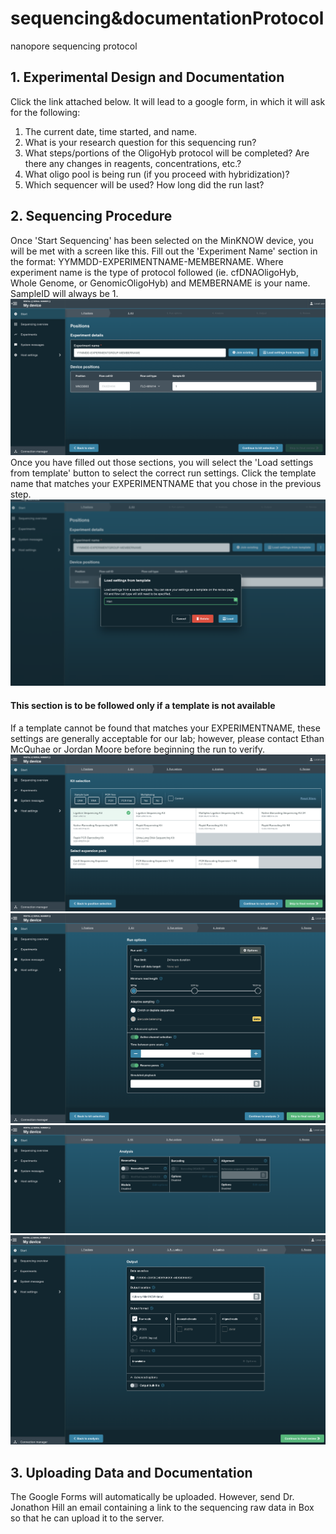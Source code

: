 # sequencing&documentationProtocol
nanopore sequencing protocol

## 1. Experimental Design and Documentation
Click the link attached below. It will lead to a google form, in which it will ask for the following:
1) The current date, time started, and name.
2) What is your research question for this sequencing run?
3) What steps/portions of the OligoHyb protocol will be completed? Are there any changes in reagents, concentrations, etc.?
4) What oligo pool is being run (if you proceed with hybridization)?
5) Which sequencer will be used? How long did the run last?

## 2. Sequencing Procedure
Once 'Start Sequencing' has been selected on the MinKNOW device, you will be met with a screen like this. Fill out the 'Experiment Name' section in the format: YYMMDD-EXPERIMENTNAME-MEMBERNAME. Where experiment name is the type of protocol followed (ie. cfDNAOligoHyb, Whole Genome, or GenomicOligoHyb) and MEMBERNAME is your name. SampleID will always be 1.
![alt text](https://github.com/ethan-mcq/sequencingProtocol/blob/main/steps/1-name.png?raw=true)
Once you have filled out those sections, you will select the 'Load settings from template' button to select the correct run settings. Click the template name that matches your EXPERIMENTNAME that you chose in the previous step. 
![alt text](https://github.com/ethan-mcq/sequencingProtocol/blob/main/steps/2-template.png?raw=true)

#### This section is to be followed only if a template is not available
If a template cannot be found that matches your EXPERIMENTNAME, these settings are generally acceptable for our lab; however, please contact Ethan McQuhae or Jordan Moore before beginning the run to verify.
![alt text](https://github.com/ethan-mcq/sequencingProtocol/blob/main/steps/3-lsk.png?raw=true)
![alt text](https://github.com/ethan-mcq/sequencingProtocol/blob/main/steps/4-runsettings.png?raw=true)
![alt text](https://github.com/ethan-mcq/sequencingProtocol/blob/main/steps/5-basecalling.png?raw=true)
![alt text](https://github.com/ethan-mcq/sequencingProtocol/blob/main/steps/6-rawreads.png?raw=true)

## 3. Uploading Data and Documentation
The Google Forms will automatically be uploaded. However, send Dr. Jonathon Hill an email containing a link to the sequencing raw data in Box so that he can upload it to the server.
